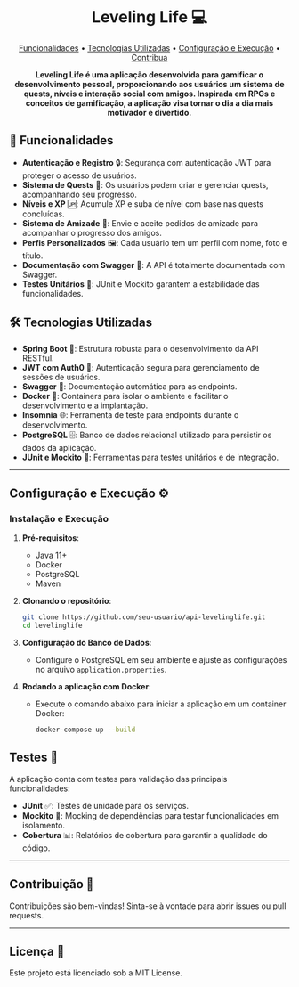 <h1 align="center" style="font-weight: bold;">Leveling Life 💻</h1>

<p align="center">
  <a href="#functions">Funcionalidades</a> •
 <a href="#technologies">Tecnologias Utilizadas</a> • 
 <a href="#started">Configuração e Execução</a> • 
 <a href="#contribute">Contribua</a>
</p>

<p align="center">
    <b>Leveling Life é uma aplicação desenvolvida para gamificar o desenvolvimento pessoal, proporcionando aos usuários um sistema de quests, níveis e interação social com amigos. Inspirada em RPGs e conceitos de gamificação, a aplicação visa tornar o dia a dia mais motivador e divertido.
</b>
</p>

<h2 id="functions">🚀 Funcionalidades</h2>

- **Autenticação e Registro** 🔒: Segurança com autenticação JWT para proteger o acesso de usuários.
- **Sistema de Quests** 🎯: Os usuários podem criar e gerenciar quests, acompanhando seu progresso.
- **Níveis e XP** 🆙: Acumule XP e suba de nível com base nas quests concluídas.
- **Sistema de Amizade** 👥: Envie e aceite pedidos de amizade para acompanhar o progresso dos amigos.
- **Perfis Personalizados** 🖼️: Cada usuário tem um perfil com nome, foto e título.
- **Documentação com Swagger** 📖: A API é totalmente documentada com Swagger.
- **Testes Unitários** 🧪: JUnit e Mockito garantem a estabilidade das funcionalidades.


<h2 id="technologies">🛠️ Tecnologias Utilizadas</h2>

- **Spring Boot** 🌱: Estrutura robusta para o desenvolvimento da API RESTful.
- **JWT com Auth0** 🔑: Autenticação segura para gerenciamento de sessões de usuários.
- **Swagger** 📜: Documentação automática para as endpoints.
- **Docker** 🐳: Containers para isolar o ambiente e facilitar o desenvolvimento e a implantação.
- **Insomnia** 🌐: Ferramenta de teste para endpoints durante o desenvolvimento.
- **PostgreSQL** 🗄️: Banco de dados relacional utilizado para persistir os dados da aplicação.
- **JUnit e Mockito** 🧪: Ferramentas para testes unitários e de integração.

---

<h2 id="started">Configuração e Execução ⚙️</h2>

### Instalação e Execução

1. **Pré-requisitos**:
   - Java 11+
   - Docker
   - PostgreSQL
   - Maven

2. **Clonando o repositório**:
   ```bash
   git clone https://github.com/seu-usuario/api-levelinglife.git
   cd levelinglife
   ```

3. **Configuração do Banco de Dados**:
   - Configure o PostgreSQL em seu ambiente e ajuste as configurações no arquivo `application.properties`.

4. **Rodando a aplicação com Docker**:
   - Execute o comando abaixo para iniciar a aplicação em um container Docker:
     ```bash
     docker-compose up --build
     ```

## Testes 🧪

A aplicação conta com testes para validação das principais funcionalidades:

- **JUnit** ✅: Testes de unidade para os serviços.
- **Mockito** 🔄: Mocking de dependências para testar funcionalidades em isolamento.
- **Cobertura** 📊: Relatórios de cobertura para garantir a qualidade do código.

---

<h2 id="contribute"></h2>

## Contribuição 🤝

Contribuições são bem-vindas! Sinta-se à vontade para abrir issues ou pull requests.

---

## Licença 📄

Este projeto está licenciado sob a MIT License.
